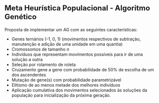 <style scoped>
    h2 {
        font-size: 18pt;
    }
    section {
        font-size: 14pt;
    }
</style>

## Meta Heurística Populacional - Algoritmo Genético

Proposta de implementar um AG com as seguintes características:

- Genes ternários (-1, 0, 1) (movimentos respectivos de subtração, manutenção e adição de uma unidade em uma quantia)
- Cromossomos de tamanho $n$
- Indivíduos que representam movimentos possíveis para ir de uma solução a outra
- Seleção por rolamento de roleta
- Cruzamento gene a gene com probabilidade de 50% de escolha de um dos ascendentes
- Mutação de gene(s) com probabilidade parametrizável
- Elitismo de ao menos metade dos melhores indivíduos
- Aplicação cumulativa dos movimentos selecionados às soluções da população para inicialização da próxima geração.

</div>
</div>

